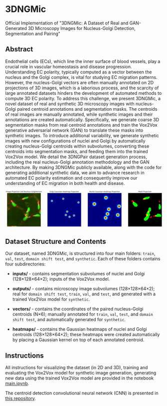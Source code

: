 # 3DNGMic
Official Implementation of "3DNGMic: A Dataset of Real and GAN-Generated 3D Microscopy Images for Nucleus-Golgi Detection, Segmentation and Pairing"

## Abstract

Endothelial cells (ECs), which line the inner surface of blood vessels, play a crucial role in vascular homeostasis and disease progression. Understanding EC polarity, typically computed as a vector between the nucleus and the Golgi complex, is vital for studying EC migration patterns. However, the nucleus-Golgi vectors are often manually annotated on 2D projections of 3D images, which is a laborious process, and the scarcity of large annotated datasets hinders the development of automated methods to compute 3D EC polarity. To address this challenge, we present 3DNGMic, a novel dataset of real and synthetic 3D microscopy images with nucleus-Golgi paired centroid annotations and segmentation masks. The centroids of real images are manually annotated, while synthetic images and their annotations are created automatically. Specifically, we generate coarse 3D segmentation masks from real centroid annotations and train the Vox2Vox generative adversarial network (GAN) to translate these masks into synthetic images. To introduce additional variability, we generate synthetic images with new configurations of nuclei and Golgi by automatically creating nucleus-Golgi centroids within subvolumes, converting these centroids into segmentation masks, and feeding them into the trained Vox2Vox model. We detail the 3DNGPair dataset generation process, including the real nucleus-Golgi annotation methodology and the GAN architecture. By making 3DNGMic publicly available, along with the code for generating additional synthetic data, we aim to advance research in automated EC polarity estimation and consequently improve our understanding of EC migration in both health and disease.

![](https://github.com/HemaxiN/3DNGMic/blob/main/images/example_dataset.JPG)


## Dataset Structure and Contents

Our dataset, named 3DNGMic, is structured into four main folders: `train`, `val`, `test`, `domain shift test`, and `synthetic`. Each of these folders contains four subdirectories:

- **inputs/** - contains segmentation subvolumes of nuclei and Golgi (128×128×64×2); inputs of the Vox2Vox model.

- **outputs/** - contains microscopy image subvolumes (128×128×64×2); real for `domain shift test`, `train`, `val`, and `test`, and generated with a trained Vox2Vox model for `synthetic`.

- **vectors/** - contains the coordinates of the paired nucleus-Golgi centroids (N×6); manually annotated for `train`, `val`, `test`, and `domain shift test`, and automatically generated for `synthetic`.

- **heatmaps/** - contains the Gaussian heatmaps of nuclei and Golgi centroids (128×128×64×2); these heatmaps were created automatically by placing a Gaussian kernel on top of each annotated centroid.


## Instructions

All instructions for visualizing the dataset (in 2D and 3D), training and evaluating the Vox2Vox model for synthetic image generation, generating new data using the trained Vox2Vox model are provided in the notebook [main.ipynb](./main.ipynb).

The centroid detection convolutional neural network (CNN) is presented in [this repository](https://github.com/HemaxiN/Polarity-Vectors).
